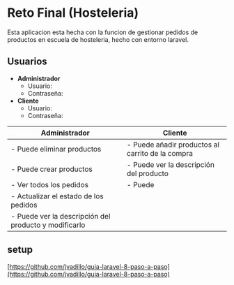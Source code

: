 # Reto Final (Hosteleria)

Esta aplicacion esta hecha con la funcion de gestionar pedidos de productos en escuela de hosteleria, hecho con entorno laravel.

## Usuarios
- **Administrador**
    - Usuario:
    - Contraseña: 
- **Cliente**
    - Usuario:
    - Contraseña: 


| **Administrador**                                     | **Cliente**                                      |
|-------------------------------------------------------|--------------------------------------------------|
| - Puede eliminar productos                            | - Puede añadir productos al carrito de la compra |
| - Puede crear productos                               | - Puede ver la descripción del producto          |
| - Ver todos los pedidos                               | - Puede                                          |
| - Actualizar el estado de los pedidos                 |                                                  |
| - Puede ver la descripción del producto y modificarlo |                                                  |



## setup

[https://github.com/jvadillo/guia-laravel-8-paso-a-paso](https://github.com/jvadillo/guia-laravel-8-paso-a-paso)



